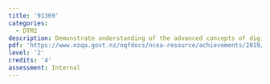 ```yaml
---
title: '91369'
categories:
  - DTM2
description: Demonstrate understanding of the advanced concepts of digital media
pdf: 'https://www.nzqa.govt.nz/nqfdocs/ncea-resource/achievements/2019/as91369.pdf'
level: '2'
credits: '4'
assessment: Internal
---
```


